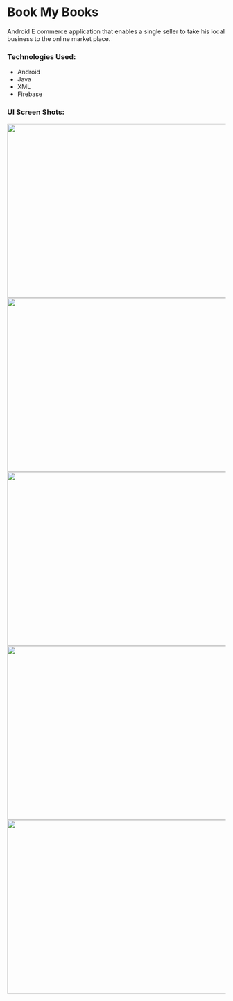 # Book My Books

Android E commerce application that enables a single seller to take his local business to the online market place.

### Technologies Used:
* Android
* Java
* XML
* Firebase

### UI Screen Shots:

<img src="https://github.com/therrshan/Book-My-Books/blob/master/ScreenShots/1.png" alt="" width="700" height="400">

<img src="https://github.com/therrshan/Book-My-Books/blob/master/ScreenShots/2.png" alt="" width="700" height="400">

<img src="https://github.com/therrshan/Book-My-Books/blob/master/ScreenShots/3.png" alt="" width="700" height="400">

<img src="https://github.com/therrshan/Book-My-Books/blob/master/ScreenShots/4.png" alt="" width="700" height="400">

<img src="https://github.com/therrshan/Book-My-Books/blob/master/ScreenShots/8.png" alt="" width="700" height="400">


